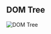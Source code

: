 ## DOM Tree

![DOM Tree](https://user-images.githubusercontent.com/67717003/92379600-bbf02800-f0d5-11ea-84d0-3ce2ebf70b1a.png)
